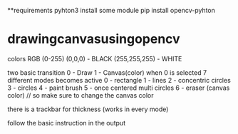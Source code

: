 **requirements
pyhton3 
install some module
pip install opencv-pyhton

# drawingcanvasusingopencv
colors RGB (0-255)
(0,0,0) - BLACK
(255,255,255) - WHITE

two basic transition
0 - Draw
1 - Canvas(color)
when 0 is selected 
7 different modes becomes active
0 - rectangle
1 - lines 
2 - concentric circles
3 - circles
4 - paint brush
5 - once centered multi circles
6 - eraser (canvas color) // so make sure to change the canvas color

there is a trackbar for thickness (works in every mode)

follow the basic instruction in the output
